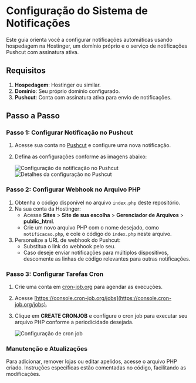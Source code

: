 # Configuração do Sistema de Notificações

Este guia orienta você a configurar notificações automáticas usando hospedagem na Hostinger, um domínio próprio e o serviço de notificações Pushcut com assinatura ativa.

## Requisitos

1. **Hospedagem**: Hostinger ou similar.
2. **Domínio**: Seu próprio domínio configurado.
3. **Pushcut**: Conta com assinatura ativa para envio de notificações.

## Passo a Passo

### Passo 1: Configurar Notificação no Pushcut

1. Acesse sua conta no [Pushcut](https://www.pushcut.io/) e configure uma nova notificação.
2. Defina as configurações conforme as imagens abaixo:

   ![Configuração de notificação no Pushcut](https://i.imgur.com/dhKwB5q.jpeg)
   ![Detalhes da configuração no Pushcut](https://i.imgur.com/3WVfhPe.jpeg)

### Passo 2: Configurar Webhook no Arquivo PHP

1. Obtenha o código disponível no arquivo `index.php` deste repositório.
2. Na sua conta da Hostinger:
   - Acesse **Sites** > **Site de sua escolha** > **Gerenciador de Arquivos** > **public_html**.
   - Crie um novo arquivo PHP com o nome desejado, como `notificacao.php`, e cole o código do `index.php` neste arquivo.
3. Personalize a URL de webhook do Pushcut:
   - Substitua o link do webhook pelo seu.
   - Caso deseje enviar notificações para múltiplos dispositivos, descomente as linhas de código relevantes para outras notificações.

### Passo 3: Configurar Tarefas Cron

1. Crie uma conta em [cron-job.org](https://cron-job.org/) para agendar as execuções.
2. Acesse [https://console.cron-job.org/jobs](https://console.cron-job.org/jobs).
3. Clique em **CREATE CRONJOB** e configure o cron job para executar seu arquivo PHP conforme a periodicidade desejada.

   ![Configuração de cron job](https://i.imgur.com/4qm7T1s.png)

### Manutenção e Atualizações

Para adicionar, remover lojas ou editar apelidos, acesse o arquivo PHP criado. Instruções específicas estão comentadas no código, facilitando as modificações.


